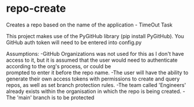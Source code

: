 # repo-create
Creates a repo based on the name of the application - TimeOut Task

This project makes use of the PyGitHub library (pip install PyGitHub).
You GitHub auth token will need to be entered into config.py


Assumptions:
  -GitHub Organizations was not used for this as I don't have access to it, but it is assumed that the user would need to authenticate according to the org's process, or could be     
  prompted to enter it before the repo name.
  -The user will have the ability to generate their own access tokens with permissions to create and query repos, as well as set branch protection rules.
  -The team called 'Engineers' already exists within the organisation in which the repo is being created.
  -The 'main' branch is to be protected
  
